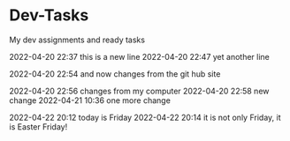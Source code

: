 # Dev-Tasks
My dev assignments and ready tasks

2022-04-20 22:37 this is a new line
2022-04-20 22:47 yet another line

2022-04-20 22:54 and now changes from the git hub site

2022-04-20 22:56 changes from my computer
2022-04-20 22:58 new change
2022-04-21 10:36 one more change

2022-04-22 20:12 today is Friday
2022-04-22 20:14 it is not only Friday, it is Easter Friday!
